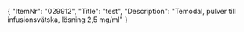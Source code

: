 {
  "ItemNr": "029912",
  "Title": "test",
  "Description": "Temodal, pulver till infusionsvätska, lösning 2,5 mg/ml"
}
